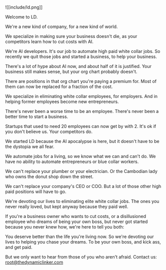 ![[include/ld.png]]

Welcome to LD.

We're a new kind of company, for a new kind of world.

We specialize in making sure your business doesn't die,
as your competitors learn how to cut costs with AI.

We're AI developers. It's our job to automate high paid white collar jobs.
So recently we quit those jobs and started a business, to help your business.

There's a lot of hype about AI now, and about half of it is justified.
Your business still makes sense, but your org chart probably doesn't.

There are positions in that org chart you're paying a premium for.
Most of them can now be replaced for a fraction of the cost.

We specialize in eliminating white collar employees, for employers.
And in helping former employees become new entrepreneurs.

There's never been a worse time to be an employee.
There's never been a better time to start a business.

Startups that used to need 20 employees can now get by with 2.
It's ok if you don't believe us. Your competitors do.

We started LD because the AI apocalypse is here,
but it doesn't have to be the dystopia we all fear.

We automate jobs for a living, so we know what we can and can't do.
We have no ability to automate entrepreneurs or blue collar workers.

We can't replace your plumber or your electrician.
Or the Cambodian lady who owns the donut shop down the street.

We can't replace your company's CEO or COO.
But a lot of those other high paid positions will have to go.

We're devoting our lives to eliminating elite white collar jobs.
The ones you never really loved, but kept anyway because they paid well.

If you're a business owner who wants to cut costs,
or a disillusioned employee who dreams of being your own boss,
but never got started because you never knew how,
we're here to tell you both:

You deserve better than the life you're living now.
So we're devoting our lives to helping you chase your dreams.
To be your own boss, and kick ass, and get paid.

But we only want to hear from those of you who aren't afraid.
Contact us: root@thedynamiclinker.com
